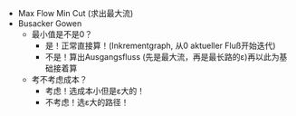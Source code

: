 - Max Flow Min Cut (求出最大流)
- Busacker Gowen
	- 最小值是不是0？
		- 是！正常直接算！(Inkrementgraph, 从0 aktueller Fluß开始迭代)
		- 不是！算出Ausgangsfluss (先是最大流，再是最长路的ε)再以此为基础接着算
	- 考不考虑成本？
		- 考虑！选成本小但是ε大的！
		- 不考虑！选ε大的路径！